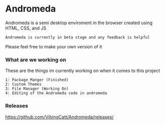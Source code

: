 # Andromeda
Andromeda is a semi desktop enviroment in the browser created using HTML, CSS, and JS

```Andromeda is currently in beta stage and any feedback is helpful```

Please feel free to make your own version of it



### What are we working on
These are the things im currently working on when it comes to this project



```
1: Package Manger (Finished)
2: Custom Themes 
3: File Manager (Working On)
4: Editing of the Andromeda code in andromeda
```

### Releases
<https://github.com/VibingCatt/Andromeda/releases/>
